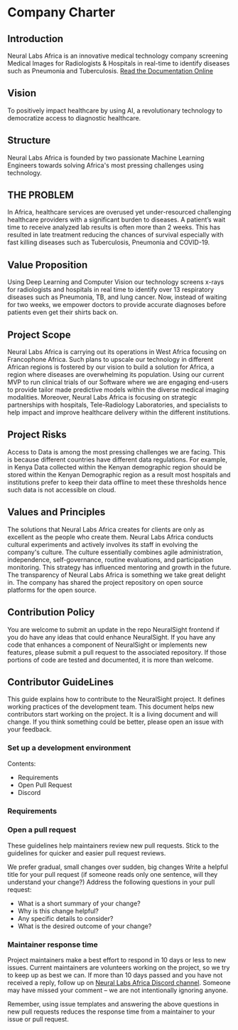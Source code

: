 # Company Charter

## Introduction
Neural Labs Africa is an innovative medical technology company screening Medical Images for Radiologists & Hospitals in real-time to identify diseases such as Pneumonia and Tuberculosis. 
[Read the Documentation Online](https://neuralsight.github.io/NeuralSight_Docs/)

## Vision  
To positively impact healthcare by using AI, a revolutionary technology to democratize access to diagnostic healthcare.

## Structure
Neural Labs Africa is founded by two passionate Machine Learning Engineers towards solving Africa's most pressing challenges using technology.

## THE PROBLEM
In Africa, healthcare services are overused yet under-resourced challenging healthcare
providers with a significant burden to diseases. A patient’s wait time to receive analyzed lab
results is often more than 2 weeks. This has resulted in late treatment reducing the chances of
survival especially with fast killing diseases such as Tuberculosis, Pneumonia and COVID-19.

## Value Proposition
Using Deep Learning and Computer Vision our technology screens x-rays for radiologists and
hospitals in real time to identify over 13 respiratory diseases such as Pneumonia, TB, and lung
cancer. Now, instead of waiting for two weeks, we empower doctors to provide accurate diagnoses
before patients even get their shirts back on.

## Project Scope
Neural Labs Africa is carrying out its operations in West Africa focusing on Francophone Africa.
Such plans to upscale our technology in different African regions is fostered by our vision to
build a solution for Africa, a region where diseases are overwhelming its population. Using our
current MVP to run clinical trials of our Software where we are engaging end-users to provide
tailor made predictive models within the diverse medical imaging modalities. Moreover, Neural
Labs Africa is focusing on strategic partnerships with hospitals, Tele-Radiology Laboratories,
and specialists to help impact and improve healthcare delivery within the different institutions.

## Project Risks
Access to Data is among the most pressing challenges we are facing. This is because different
countries have different data regulations. For example, in Kenya Data collected within the
Kenyan demographic region should be stored within the Kenyan Demographic region as a result
most hospitals and institutions prefer to keep their data offline to meet these thresholds hence
such data is not accessible on cloud.

## Values and Principles
The solutions that Neural Labs Africa creates for clients are only as excellent as the people who
create them. Neural Labs Africa conducts cultural experiments and actively involves its staff in
evolving the company's culture. The culture essentially combines agile administration,
independence, self-governance, routine evaluations, and participation monitoring.
This strategy has influenced mentoring and growth in the future. The transparency of Neural
Labs Africa is something we take great delight in. The company has shared the project repository
on open source platforms for the open source.

## Contribution Policy
You are welcome to submit an update in the repo NeuralSight frontend if you do have any ideas that could enhance NeuralSight.
If you have any code that enhances a component of NeuralSight or implements new features, please submit a pull request to the associated repository. If those portions of code are tested and documented, it is more than welcome.

## Contributor GuideLines
This guide explains how to contribute to the NeuralSight project. It defines working practices of the development team. This document helps new contributors start working on the project. It is a living document and will change. If you think something could be better, please open an issue with your feedback.

### Set up a development environment
Contents:
* Requirements
* Open Pull Request
* Discord

### Requirements 

### Open a pull request
These guidelines help maintainers review new pull requests. Stick to the guidelines for quicker and easier pull request reviews.
>>
We prefer gradual, small changes over sudden, big changes
Write a helpful title for your pull request (if someone reads only one sentence, will they understand your change?)
Address the following questions in your pull request:
* What is a short summary of your change?
* Why is this change helpful?
* Any specific details to consider?
* What is the desired outcome of your change?

### Maintainer response time
Project maintainers make a best effort to respond in 10 days or less to new issues. Current maintainers are volunteers working on the project, so we try to keep up as best we can. If more than 10 days passed and you have not received a reply, follow up on [Neural Labs Africa Discord channel](https://discord.gg/gAUMtT8p). Someone may have missed your comment – we are not intentionally ignoring anyone.

Remember, using issue templates and answering the above questions in new pull requests reduces the response time from a maintainer to your issue or pull request.

